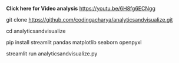 **Click here for Video analysis** https://youtu.be/6H8fg6ECNgg



git clone https://github.com/codingacharya/analyticsandvisualize.git

cd analyticsandvisualize

pip install streamlit pandas matplotlib seaborn openpyxl

streamlit run analyticsandvisualize.py
